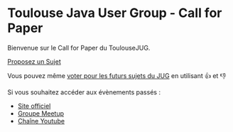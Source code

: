 # Toulouse Java User Group - Call for Paper

Bienvenue sur le Call for Paper du ToulouseJUG.

[Proposez un Sujet](https://github.com/ToulouseJug/call-for-paper/issues/new)

Vous pouvez même [voter pour les futurs sujets du JUG](https://github.com/ToulouseJug/call-for-paper/issues) en utilisant 👍 et 👎

Si vous souhaitez accéder aux évènements passés :  
* [Site officiel](http://www.toulousejug.org/)
* [Groupe Meetup](https://www.meetup.com/fr-FR/Toulouse-Java-User-Group/)
* [Chaîne Youtube](https://www.youtube.com/channel/UCTqj9i8UpCNXRMcPNuWhocQ)



